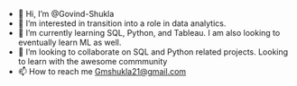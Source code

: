 - 👋 Hi, I’m @Govind-Shukla
- 👀 I’m interested in transition into a role in data analytics. 
- 🌱 I’m currently learning SQL, Python, and Tableau. I am also looking to eventually learn ML as well.
- 💞️ I’m looking to collaborate on SQL and Python related projects. Looking to learn with the awesome commmunity
- 📫 How to reach me Gmshukla21@gmail.com
<!---
Govind-Shukla/Govind-Shukla is a ✨ special ✨ repository because its `README.md` (this file) appears on your GitHub profile.
You can click the Preview link to take a look at your changes.
--->
